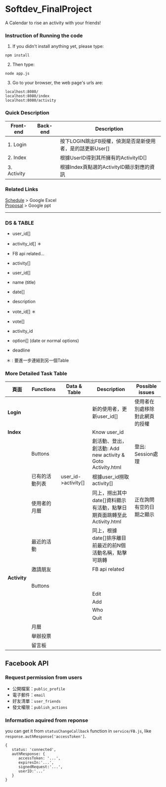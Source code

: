 # Softdev_FinalProject
A Calendar to rise an activity with your friends!

### Instruction of Running the code
1. If you didn't install anything yet, please type:
```console
npm install
```
2. Then type:
```console
node app.js
```
3. Go to your browser, the web page's urls are:
```console
localhost:8080/
localhost:8080/index
localhost:8080/activity
```

### Quick Description
|Front-end|Back-end|  Description|
|---|---|---|
|1. Login |      | 按下LOGIN跳出FB授權，偵測是否是新使用者，是的話更新User[]|  
|2. Index |   | 根據UserID得到其所擁有的ActivityID[]|
|3. Activity|  |根據Index頁點選的ActivityID顯示對應的資訊|
   
### Related Links
[Schedule](https://docs.google.com/spreadsheets/d/1GxFBWrU8EeRcVnmUgGawMmm-SkN5xOC_EGeLNZuciG4/edit#gid=0) > Google Excel  
[Proposal](https://docs.google.com/presentation/d/1vIZllEucLzMFveREy1tzNzQ3Ns_4z9EY_lqPMFy2E8I/edit#slide=id.g1957550c04_0_0)  > Google ppt


---  

### DS & TABLE
  - user_id[]
   - activity_id[]   ＊
   - FB api related...
  
  - activity[]
   - user_id[]
   - name (title)
   - date[]
   - description
   - vote_id[]    ＊
  
  - vote[]
   - activity_id
   - option[]  (date or normal options)
   - deadline
  
  ＊ : 要進一步連結到另一個Table

### More Detailed Task Table

|頁面|Functions|Data & Table|Description|Possible issues|
|---|---|---|---|---|
|**Login**|||新的使用者，更新user_id[]|使用者在別處移除對此網頁的授權|
|**Index**|||Know user_id||
||Buttons||創活動、登出，創活動: Add new activity & Goto Activity.html|登出: Session處理|  
||已有的活動列表|user_id->activity[]|根據user_id撈取activity[]||  
||使用者的月曆||同上，撈出其中date[]資料顯示有活動，點擊日期頁面跳轉至此Activity.html|正在詢問有空的日期之顯示|
||最近的活動||同上，根據date[]排序離目前最近的前N個活動名稱，點擊可跳轉||
||邀請朋友||FB api related||
|**Activity**|||||
||Buttons||||
||||Edit||
||||Add||
||||Who||
||||Quit||
||月曆||||
||舉辦投票||||
||留言板||||

## Facebook API

### Request permission from users

* 公開檔案：`public_profile`
* 電子郵件：`email`
* 好友清單：`user_friends`
* 發文權限：`publish_actions`

### Information aquired from reponse

you can get it from `statusChangeCallback` function in `service/FB.js`, like `response.authResponse['accessToken']`.

```
{
   status: 'connected',
   authResponse: {
      accessToken: '...',
      expiresIn:'...',
      signedRequest:'...',
      userID:'...'
   }
}
```

  




